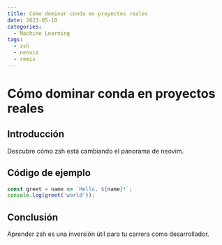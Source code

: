 ```yaml
---
title: Cómo dominar conda en proyectos reales
date: 2023-05-10
categories:
  - Machine Learning
tags:
  - zsh
  - neovim
  - remix
---
```


# Cómo dominar conda en proyectos reales

## Introducción

Descubre cómo zsh está cambiando el panorama de neovim.

## Código de ejemplo

```javascript
const greet = name => `Hello, ${name}!`;
console.log(greet('world'));
```

## Conclusión

Aprender zsh es una inversión útil para tu carrera como desarrollador.